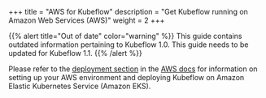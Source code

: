 +++
title = "AWS for Kubeflow"
description = "Get Kubeflow running on Amazon Web Services (AWS)"
weight = 2
+++

{{% alert title="Out of date" color="warning" %}}
This guide contains outdated information pertaining to Kubeflow 1.0. This guide
needs to be updated for Kubeflow 1.1.
{{% /alert %}}


Please refer to the [deployment section](/docs/aws/deploy) in the
[AWS docs](/docs/aws/) for information on setting up your AWS environment and deploying Kubeflow on Amazon Elastic Kubernetes Service (Amazon EKS).
